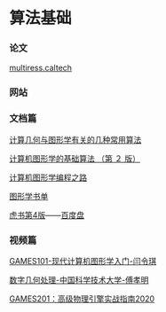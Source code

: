 # 算法基础

### 论文

[multiress.caltech](www.multires.caltech.edu/pubs/pubs.htm)

### 网站

### 文档篇

[计算几何与图形学有关的几种常用算法
](https://blog.csdn.net/kiritow/article/details/51872734)

[计算机图形学的基础算法
（第 ２ 版）](http://www.ecsponline.com/yz/B885E4E2632C04E93AC0BA68577F4238C000.pdf)

[计算机图形学编程之路](https://github.com/all-in-one-houdini/graphics-algorithm)

[图形学书单](https://github.com/all-in-one-houdini/-)

[虎书第4版](https://www.zhihu.com/column/c_1299028644052824064)——[百度盘](https://yun.baidu.com/s/1gffTg4b)

### 视频篇

[GAMES101-现代计算机图形学入门-闫令琪](https://www.bilibili.com/video/BV1X7411F744)

[数字几何处理-中国科学技术大学-傅孝明](https://www.bilibili.com/video/BV1B54y1B7Uc)

[GAMES201：高级物理引擎实战指南2020](https://www.bilibili.com/video/BV1ZK411H7Hc)
